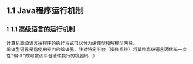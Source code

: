 ## 1.1 Java程序运行机制


### 1.1.1 高级语言的运行机制

    计算机高级语言按程序的执行方式可以分为编译型和解释型两种。
    编译型语言是指使用专门的编译器，针对特定平台（操作系统）将某种高级语言源代码一次性“编译”成可被该平台硬件执行的机器码（）

